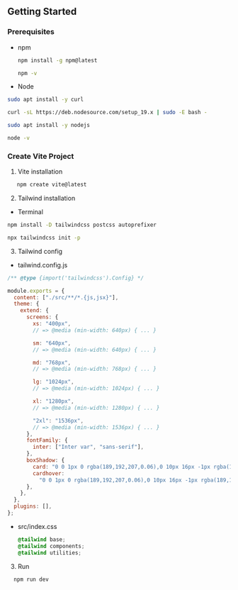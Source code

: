<!-- GETTING STARTED -->

## Getting Started

### Prerequisites

- npm

  ```sh
  npm install -g npm@latest
  ```

  ```sh
  npm -v
  ```

 - Node

  ```sh
  sudo apt install -y curl
  ```

  ```sh
  curl -sL https://deb.nodesource.com/setup_19.x | sudo -E bash -
  ```

  ```sh
  sudo apt install -y nodejs
  ```

  ```sh
  node -v
  ```

### Create Vite Project

1. Vite installation

```sh
   npm create vite@latest
```

2. Tailwind installation

- Terminal

```sh
npm install -D tailwindcss postcss autoprefixer
```

```sh
npx tailwindcss init -p
```

3. Tailwind config

- tailwind.config.js

```js
/** @type {import('tailwindcss').Config} */

module.exports = {
  content: ["./src/**/*.{js,jsx}"],
  theme: {
    extend: {
      screens: {
        xs: "400px",
        // => @media (min-width: 640px) { ... }

        sm: "640px",
        // => @media (min-width: 640px) { ... }

        md: "768px",
        // => @media (min-width: 768px) { ... }

        lg: "1024px",
        // => @media (min-width: 1024px) { ... }

        xl: "1280px",
        // => @media (min-width: 1280px) { ... }

        "2xl": "1536px",
        // => @media (min-width: 1536px) { ... }
      },
      fontFamily: {
        inter: ["Inter var", "sans-serif"],
      },
      boxShadow: {
        card: "0 0 1px 0 rgba(189,192,207,0.06),0 10px 16px -1px rgba(189,192,207,0.2)",
        cardhover:
          "0 0 1px 0 rgba(189,192,207,0.06),0 10px 16px -1px rgba(189,192,207,0.4)",
      },
    },
  },
  plugins: [],
};
```

- src/index.css

  ```css
  @tailwind base;
  @tailwind components;
  @tailwind utilities;
  ```

3. Run

```sh
  npm run dev
```
